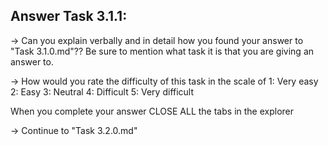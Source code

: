 Answer Task 3.1.1:
------------------

-> Can you explain verbally and in detail how you found your answer to "Task 3.1.0.md"??
	Be sure to mention what task it is that you are giving an answer to.

-> How would you rate the difficulty of this task in the scale of 
	1: Very easy
	2: Easy
	3: Neutral
	4: Difficult
	5: Very difficult 

When you complete your answer CLOSE ALL the tabs in the explorer 

-> Continue to "Task 3.2.0.md"

